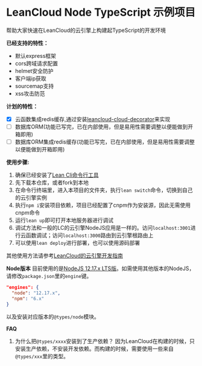# LeanCloud Node TypeScript 示例项目

帮助大家快速在LeanCloud的云引擎上构建起TypeScript的开发环境

**已经支持的特性：**

- 默认express框架
- cors跨域请求配置
- helmet安全防护
- 客户端ip获取
- sourcemap支持
- xss攻击防范

**计划的特性：**

- [X] 云函数集成redis缓存,通过安装[leancloud-cloud-decorator](https://github.com/paraself/leancloud-cloud-decorator)来实现
- [ ] 数据库ORM(功能已写完，已在内部使用，但是易用性需要调整以便能做到开箱即用)
- [ ] 数据库ORM集成redis缓存(功能已写完，已在内部使用，但是易用性需要调整以便能做到开箱即用)

**使用步骤:**

1. 确保已经安装了[Lean Cli命令行工具](https://leancloud.cn/docs/leanengine_cli.html)
2. 先下载本仓库，或者fork到本地
3. 在命令行终端里，进入本项目的文件夹，执行```lean switch```命令，切换到自己的云引擎实例
4. 执行```npm i```安装项目依赖，项目已经配置了cnpm作为安装源，因此无需使用cnpm命令
5. 运行```lean up```即可打开本地服务器进行调试
6. 调试方法和一般的LC的云引擎NodeJS应用是一样的。访问```localhost:3001```进行云函数调试；访问```localhost:3000```路由到云引擎根路由上
7. 可以使用`lean deploy`进行部署，也可以使用源码部署

其他使用方法请参考[LeanCloud的云引擎开发指南](https://leancloud.cn/docs/leanengine_quickstart.html)

**Node版本**
目前使用的是[NodeJS 12.17.x LTS版](https://nodejs.org/en/)。如需使用其他版本的NodeJS，请修改`package.json`里的`engine`键。
``` json
"engines": {
  "node": "12.17.x",
  "npm": "6.x"
}
```
以及安装对应版本的`@types/node`模块。

**FAQ**
1. 为什么把`@types/xxxx`安装到了生产依赖？
因为LeanCloud在构建的时候，只安装生产依赖，不安装开发依赖。而构建的时候，需要使用一些来自`@types/xxx`里的类型。